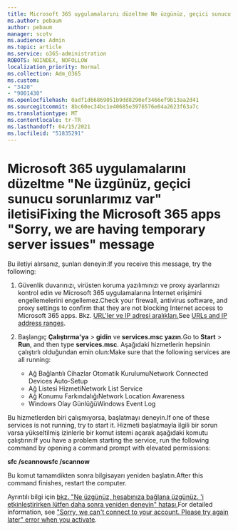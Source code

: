 ```yaml
---
title: Microsoft 365 uygulamalarını düzeltme Ne üzgünüz, geçici sunucu sorunları iletisiyle karşıda
ms.author: pebaum
author: pebaum
manager: scotv
ms.audience: Admin
ms.topic: article
ms.service: o365-administration
ROBOTS: NOINDEX, NOFOLLOW
localization_priority: Normal
ms.collection: Adm_O365
ms.custom:
- "3420"
- "9001430"
ms.openlocfilehash: 0adf1d66869051b9dd8290ef3466ef9b13aa2d41
ms.sourcegitcommit: 8bc60ec34bc1e40685e3976576e04a2623f63a7c
ms.translationtype: MT
ms.contentlocale: tr-TR
ms.lasthandoff: 04/15/2021
ms.locfileid: "51835291"
---
```

# <a name="fixing-the-microsoft-365-apps-sorry-we-are-having-temporary-server-issues-message"></a><span data-ttu-id="05864-102">Microsoft 365 uygulamalarını düzeltme "Ne üzgünüz, geçici sunucu sorunlarımız var" iletisi</span><span class="sxs-lookup"><span data-stu-id="05864-102">Fixing the Microsoft 365 apps "Sorry, we are having temporary server issues" message</span></span>

<span data-ttu-id="05864-103">Bu iletiyi alırsanız, şunları deneyin:</span><span class="sxs-lookup"><span data-stu-id="05864-103">If you receive this message, try the following:</span></span>

1. <span data-ttu-id="05864-104">Güvenlik duvarınızı, virüsten koruma yazılımınızı ve proxy ayarlarınızı kontrol edin ve Microsoft 365 uygulamalarına İnternet erişimini engellemelerini engellemez.</span><span class="sxs-lookup"><span data-stu-id="05864-104">Check your firewall, antivirus software, and proxy settings to confirm that they are not blocking Internet access to Microsoft 365 apps.</span></span> <span data-ttu-id="05864-105">Bkz. [URL'ler ve IP adresi aralıkları.](https://docs.microsoft.com/office365/enterprise/urls-and-ip-address-ranges)</span><span class="sxs-lookup"><span data-stu-id="05864-105">See [URLs and IP address ranges](https://docs.microsoft.com/office365/enterprise/urls-and-ip-address-ranges).</span></span>

2. <span data-ttu-id="05864-106">Başlangıç **Çalıştırma'ya**  >  **gidin** ve **services.msc yazın.**</span><span class="sxs-lookup"><span data-stu-id="05864-106">Go to **Start** > **Run**, and then type **services.msc**.</span></span> <span data-ttu-id="05864-107">Aşağıdaki hizmetlerin hepsinin çalıştırlı olduğundan emin olun:</span><span class="sxs-lookup"><span data-stu-id="05864-107">Make sure that the following services are all running:</span></span>
    - <span data-ttu-id="05864-108">Ağ Bağlantılı Cihazlar Otomatik Kurulumu</span><span class="sxs-lookup"><span data-stu-id="05864-108">Network Connected Devices Auto-Setup</span></span>
    - <span data-ttu-id="05864-109">Ağ Listesi Hizmeti</span><span class="sxs-lookup"><span data-stu-id="05864-109">Network List Service</span></span>
    - <span data-ttu-id="05864-110">Ağ Konumu Farkındalığı</span><span class="sxs-lookup"><span data-stu-id="05864-110">Network Location Awareness</span></span>
    - <span data-ttu-id="05864-111">Windows Olay Günlüğü</span><span class="sxs-lookup"><span data-stu-id="05864-111">Windows Event Log</span></span>

<span data-ttu-id="05864-112">Bu hizmetlerden biri çalışmıyorsa, başlatmayı deneyin.</span><span class="sxs-lookup"><span data-stu-id="05864-112">If one of these services is not running, try to start it.</span></span> <span data-ttu-id="05864-113">Hizmeti başlatmayla ilgili bir sorun varsa yükseltilmiş izinlerle bir komut istemi açarak aşağıdaki komutu çalıştırın:</span><span class="sxs-lookup"><span data-stu-id="05864-113">If you have a problem starting the service, run the following command by opening a command prompt with elevated permissions:</span></span>

<span data-ttu-id="05864-114">**sfc /scannow**</span><span class="sxs-lookup"><span data-stu-id="05864-114">**sfc /scannow**</span></span>

<span data-ttu-id="05864-115">Bu komut tamamdikten sonra bilgisayarı yeniden başlatın.</span><span class="sxs-lookup"><span data-stu-id="05864-115">After this command finishes, restart the computer.</span></span>

<span data-ttu-id="05864-116">Ayrıntılı bilgi için [bkz. "Ne üzgünüz, hesabınıza bağlana üzgünüz. 'i etkinleştirirken lütfen daha sonra yeniden deneyin" hatası.](https://docs.microsoft.com/office/troubleshoot/activation-installation/issue-when-activate-office-from-office-365)</span><span class="sxs-lookup"><span data-stu-id="05864-116">For detailed information, see ["Sorry, we can't connect to your account. Please try again later" error when you activate](https://docs.microsoft.com/office/troubleshoot/activation-installation/issue-when-activate-office-from-office-365).</span></span>